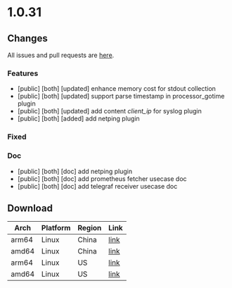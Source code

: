 # 1.0.31
## Changes
All issues and pull requests are [here](https://github.com/alibaba/ilogtail/milestone/5).
### Features
- [public] [both] [updated] enhance memory cost for stdout collection
- [public] [both] [updated] support parse timestamp in processor_gotime plugin
- [public] [both] [updated] add content _client_ip_ for syslog plugin
- [public] [both] [added] add netping plugin
### Fixed
### Doc
- [public] [both] [doc] add netping plugin
- [public] [both] [doc] add prometheus fetcher usecase doc
- [public] [both] [doc] add telegraf receiver usecase doc
## Download
| Arch| Platform| Region| Link|
|  ----  | ----  | ----  | ----  |
|arm64|Linux|China|[link](https://logtail-release-cn-hangzhou.oss-cn-hangzhou.aliyuncs.com/linux64/1.0.31/aarch64/logtail-linux64.tar.gz)|
|amd64|Linux|China|[link](https://logtail-release-cn-hangzhou.oss-cn-hangzhou.aliyuncs.com/linux64/1.0.31/x86_64/logtail-linux64.tar.gz)
|arm64|Linux|US|[link](https://logtail-release-us-west-1.oss-us-west-1.aliyuncs.com/linux64/1.0.31/aarch64/logtail-linux64.tar.gz)
|amd64|Linux|US|[link](https://logtail-release-us-west-1.oss-us-west-1.aliyuncs.com/linux64/1.0.31/x86_64/logtail-linux64.tar.gz)
